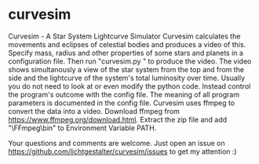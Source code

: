 # curvesim
Curvesim - A Star System Lightcurve Simulator
Curvesim calculates the movements and eclipses of celestial bodies and produces a video of this.
Specify mass, radius and other properties of some stars and planets in a configuration file.
Then run "curvesim.py <configfilename>" to produce the video.
The video shows simultanously a view of the star system from the top and from the side and
the lightcurve of the system's total luminosity over time.
Usually you do not need to look at or even modify the python code. Instead control the program's
outcome with the config file. The meaning of all program parameters is documented in the config file.
Curvesim uses ffmpeg to convert the data into a video. Download ffmpeg from https://www.ffmpeg.org/download.html.
Extract the zip file and add "<yourdriveandpath>\FFmpeg\bin" to Environment Variable PATH.

Your questions and comments are welcome.
Just open an issue on https://github.com/lichtgestalter/curvesim/issues to get my attention :)
